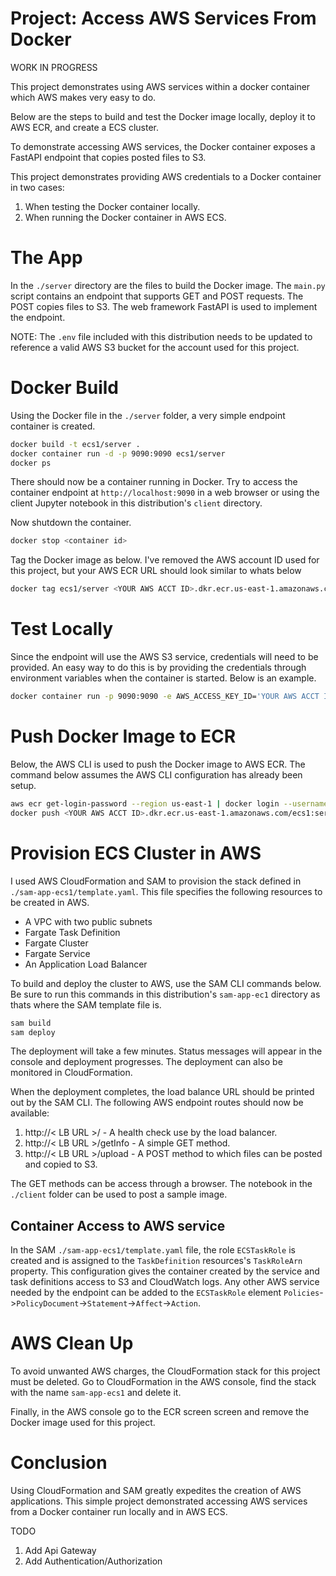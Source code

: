 # Project: Access AWS Services From Docker

WORK IN PROGRESS

This project demonstrates using AWS services within a docker container which AWS makes very easy to do.

Below are the steps to build and test the Docker image locally, deploy it to AWS ECR, and create a ECS cluster. 

To demonstrate accessing AWS services, the Docker container exposes a FastAPI endpoint that copies posted files to S3.

This project demonstrates providing AWS credentials to a Docker container in two cases:

1. When testing the Docker container locally. 
1. When running the Docker container in AWS ECS.

# The App

In the `./server` directory are the files to build the Docker image. The `main.py` script contains an endpoint that supports GET and POST requests. The POST copies files to S3. The web framework FastAPI is used to implement the endpoint.  

NOTE: The `.env` file included with this distribution needs to be updated to reference a valid AWS S3 bucket for the account used for this project.

# Docker Build

Using the Docker file in the `./server` folder, a very simple endpoint container is created. 

```bash
docker build -t ecs1/server .
docker container run -d -p 9090:9090 ecs1/server
docker ps
```

There should now be a container running in Docker. Try to access the container endpoint at `http://localhost:9090` in a web browser or using the client Jupyter notebook in this distribution's `client` directory. 

Now shutdown the container.

```bash
docker stop <container id>
```

Tag the Docker image as below. I've removed the AWS account ID used for this project, but your AWS ECR URL should look similar to whats below

```bash
docker tag ecs1/server <YOUR AWS ACCT ID>.dkr.ecr.us-east-1.amazonaws.com/ecs1:server
```

# Test Locally

Since the endpoint will use the AWS S3 service, credentials will need to be provided. An easy way to do this is by providing the credentials through environment variables when the container is started. Below is an example.

```bash
docker container run -p 9090:9090 -e AWS_ACCESS_KEY_ID='YOUR AWS ACCT ID' -e AWS_SECRET_ACCESS_KEY='YOUR AWS ACCT KEY' ecs1/server  
```

# Push Docker Image to ECR

Below, the AWS CLI is used to push the Docker image to AWS ECR. The command below assumes the AWS CLI configuration has already been setup. 

```bash
aws ecr get-login-password --region us-east-1 | docker login --username AWS --password-stdin <YOUR ACCT ID>.dkr.ecr.us-east-1.amazonaws.com
docker push <YOUR AWS ACCT ID>.dkr.ecr.us-east-1.amazonaws.com/ecs1:server
```

# Provision ECS Cluster in AWS

I used AWS CloudFormation and SAM to provision the stack defined in `./sam-app-ecs1/template.yaml`. This file specifies the following resources to be created in AWS.

- A VPC with two public subnets
- Fargate Task Definition
- Fargate Cluster
- Fargate Service
- An Application Load Balancer

To build and deploy the cluster to AWS, use the SAM CLI commands below. Be sure to run this commands in this distribution's `sam-app-ec1` directory as thats where the SAM template file is.

```bash
sam build
sam deploy
```

The deployment will take a few minutes. Status messages will appear in the console and deployment progresses. The deployment can also be monitored in CloudFormation.

When the deployment completes, the load balance URL should be printed out by the SAM CLI. The following AWS endpoint routes should now be available:

1. http://< LB URL >/ - A health check use by the load balancer.
1. http://< LB URL >/getInfo - A simple GET method.
1. http://< LB URL >/upload - A POST method to which files can be posted and copied to S3.   

The GET methods can be access through a browser. The notebook in the `./client` folder can be used to post a sample image. 

## Container Access to AWS service

In the SAM `./sam-app-ecs1/template.yaml` file, the role `ECSTaskRole` is created and is assigned to the `TaskDefinition` resources's `TaskRoleArn` property. This configuration gives the container created by the service and task definitions access to S3 and CloudWatch logs. Any other AWS service needed by the endpoint can be added to the `ECSTaskRole` element `Policies`->`PolicyDocument`->`Statement`->`Affect`->`Action`.  

# AWS Clean Up

To avoid unwanted AWS charges, the CloudFormation stack for this project must be deleted. Go to CloudFormation in the AWS console, find the stack with the name `sam-app-ecs1` and delete it.

Finally, in the AWS console go to the ECR screen screen and remove the Docker image used for this project.

# Conclusion

Using CloudFormation and SAM greatly expedites the creation of AWS applications. This simple project demonstrated accessing AWS services from a Docker container run locally and in AWS ECS.   

TODO 
1. Add Api Gateway 
1. Add Authentication/Authorization


